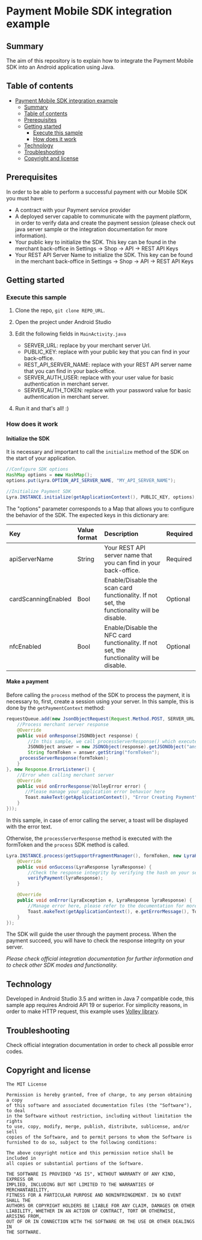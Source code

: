 # Payment Mobile SDK integration example

## Summary

The aim of this repository is to explain how to integrate the Payment Mobile SDK into an Android application using Java.


## Table of contents

- [Payment Mobile SDK integration example](#payment-mobile-sdk-integration-example)
  - [Summary](#summary)
  - [Table of contents](#table-of-contents)
  - [Prerequisites](#prerequisites)
  - [Getting started](#getting-started)
    - [Execute this sample](#execute-this-sample)
    - [How does it work](#how-does-it-work)
  - [Technology](#technology)
  - [Troubleshooting](#troubleshooting)
  - [Copyright and license](#copyright-and-license)

## Prerequisites

In order to be able to perform a successful payment with our Mobile SDK you must have: 
* A contract with your Payment service provider
* A deployed server capable to communicate with the payment platform, in order to verify data and create the payment session  (please check out java server sample or the integration documentation for more information).
* Your public key to initialize the SDK. This key can be found in the merchant back-office in Settings -> Shop -> API -> REST API Keys
* Your REST API Server Name to initialize the SDK. This key can be found in the merchant back-office in Settings -> Shop -> API -> REST API Keys

## Getting started

### Execute this sample

1. Clone the repo, `git clone REPO_URL`. 

2. Open the project under Android Studio

3. Edit the following fields in `MainActivity.java`
    - SERVER_URL: replace by your merchant server Url.
    - PUBLIC_KEY: replace with your public key that you can find in your back-office.
    - REST_API_SERVER_NAME: replace with your REST API server name that you can find in your back-office.
    - SERVER_AUTH_USER: replace with your user value for basic authentication in merchant server.
    - SERVER_AUTH_TOKEN: replace with your password value for basic authentication in merchant server.

4. Run it and that's all! :)

### How does it work

#### Initialize the SDK

It is necessary and important to call the `initialize` method of the SDK on the start of your application. 

```java
//Configure SDK options
HashMap options = new HashMap();
options.put(Lyra.OPTION_API_SERVER_NAME, "MY_API_SERVER_NAME");

//Initialize Payment SDK
Lyra.INSTANCE.initialize(getApplicationContext(), PUBLIC_KEY, options);
```

The "options" parameter corresponds to a Map that allows you to configure the behavior of the SDK. The expected keys in this dictionary are:

| Key                   | Value format | Description                                                        | Required   |
| :-------------------- | :----------- | :----------------------------------------------------------------- | :--------|
| apiServerName         | String       | Your REST API server name that you can find in your back-office.   | Required |
| cardScanningEnabled   | Bool         | Enable/Disable the scan card functionality. If not set, the functionality will be disable. | Optional |
| nfcEnabled            | Bool         | Enable/Disable the NFC card functionality. If not set, the functionality will be disable.  | Optional |

#### Make a payment

Before calling the `process` method of the SDK to process the payment,  it is necessary to, first, create a session using your server.
In this sample, this is done by the `getPaymentContext` method:

```java
requestQueue.add(new JsonObjectRequest(Request.Method.POST, SERVER_URL + "/createPayment", getPaymentParams(), new Response.Listener<JSONObject>() {
    //Process merchant server response
    @Override
    public void onResponse(JSONObject response) {
        //In this sample, we call processServerResponse() which execute the process method of the SDK with the formToken extracted from the serverResponse
        JSONObject answer = new JSONObject(response).getJSONObject("answer");
        String formToken = answer.getString("formToken");
	 processServerResponse(formToken);
    }
}, new Response.ErrorListener() {
    //Error when calling merchant server
    @Override
    public void onErrorResponse(VolleyError error) {
       //Please manage your application error behavior here
       Toast.makeText(getApplicationContext(), "Error Creating Payment", Toast.LENGTH_LONG).show();
    }
}));
```

In this sample, in case of error calling the server, a toast will be displayed with the error text.
  
Otherwise, the `processServerResponse` method is executed with the formToken and the `process` SDK method is called.

```java
Lyra.INSTANCE.process(getSupportFragmentManager(), formToken, new LyraHandler() {
    @Override
    public void onSuccess(LyraResponse lyraResponse) {
        //Check the response integrity by verifying the hash on your server
        verifyPayment(lyraResponse);
    }

    @Override
    public void onError(LyraException e, LyraResponse lyraResponse) {
        //Manage error here, please refer to the documentation for more information
        Toast.makeText(getApplicationContext(), e.getErrorMessage(), Toast.LENGTH_LONG).show();
    }
});
```

The SDK will guide the user through the payment process. When the payment succeed, you will have to check the response integrity on your server. 


*Please check official integration documentation for further information and to check other SDK modes and functionality.* 


## Technology

Developed in Android Studio 3.5 and written in Java 7 compatible code, this sample app requires Android API 19 or superior.
For simplicity reasons, in order to make HTTP request, this example uses [Volley library](https://github.com/google/volley).

## Troubleshooting

Check official integration documentation in order to check all possible error codes.

## Copyright and license
	The MIT License

	Permission is hereby granted, free of charge, to any person obtaining a copy
	of this software and associated documentation files (the "Software"), to deal
	in the Software without restriction, including without limitation the rights
	to use, copy, modify, merge, publish, distribute, sublicense, and/or sell
	copies of the Software, and to permit persons to whom the Software is
	furnished to do so, subject to the following conditions:

	The above copyright notice and this permission notice shall be included in
	all copies or substantial portions of the Software.

	THE SOFTWARE IS PROVIDED "AS IS", WITHOUT WARRANTY OF ANY KIND, EXPRESS OR
	IMPLIED, INCLUDING BUT NOT LIMITED TO THE WARRANTIES OF MERCHANTABILITY,
	FITNESS FOR A PARTICULAR PURPOSE AND NONINFRINGEMENT. IN NO EVENT SHALL THE
	AUTHORS OR COPYRIGHT HOLDERS BE LIABLE FOR ANY CLAIM, DAMAGES OR OTHER
	LIABILITY, WHETHER IN AN ACTION OF CONTRACT, TORT OR OTHERWISE, ARISING FROM,
	OUT OF OR IN CONNECTION WITH THE SOFTWARE OR THE USE OR OTHER DEALINGS IN
	THE SOFTWARE.
